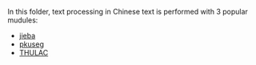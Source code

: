 In this folder, text processing in Chinese text is performed with 3 popular mudules:
- [jieba](https://github.com/fxsjy/jieba)
- [pkuseg](https://github.com/lancopku/pkuseg-python)
- [THULAC](https://github.com/thunlp/THULAC-Python)
